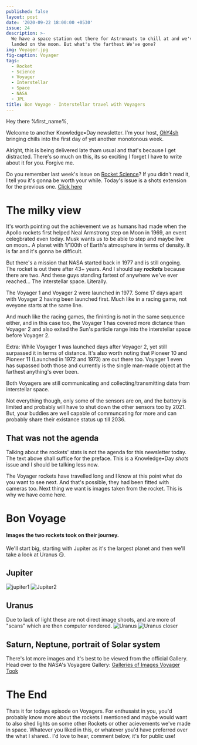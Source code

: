 ```yaml
---
published: false
layout: post
date: '2020-09-22 18:00:00 +0530'
issue: 24
description: >-
  We have a space station out there for Astronauts to chill at and we've also
  landed on the moon. But what's the farthest We've gone?
img: Voyager.jpg
fig-caption: Voyager
tags:
  - Rocket
  - Science
  - Voyager
  - Interstellar
  - Space
  - NASA
  - JPL
title: Bon Voyage - Interstellar travel with Voyagers
---
```

Hey there %first_name%,

Welcome to another Knowledge•Day newsletter. I'm your host, [OhY4sh](https://twitter.com/Ohy4sh) bringing chills into the first day of yet another monotonous week.

Alright, this is being delivered late tham usual and that's because I get distracted. There's so much on this, its so exciting I forget I have to write about it for you. Forgive me.

Do you remember last week's issue on [Rocket Science](https://ohyash.github.io/KnowledgeDay/easy-rocket-science/)? If you didn't read it, I tell you it's gonna be worth your while. Today's issue is a shots extension for the previous one. [Click here](https://ohyash.github.io/KnowledgeDay/easy-rocket-science/)

# The milky view
It's worth pointing out the achievement we as humans had made when the Apollo rockets first helped Neal Armstrong step on Moon in 1969, an event celegbrated even today.
Musk wants us to be able to step and maybe live on moon.. A planet with 1/100th of Earth's atmosphere in terms of density. It is far and it's gonna be difficult.

But there's a mission that NASA started back in 1977 and is still ongoing. The rocket is out there after 43+ years. And I should say ***rockets*** because there are two. And these guys standing fartest of anywhere we've ever reached... The interstellar space. Literally.

The Voyager 1 and Voyager 2 were launched in 1977. Some 17 days apart with Voyager 2 having been launched first. Much like in a racing game, not eveyone starts at the same line.

And much like the racing games, the fininting is not in the same sequence either, and in this case too, the Voyager 1 has covered more dictance than Voyager 2 and also exited the Sun's particle range into the interstellar space before Voyager 2.

Extra: While Voyager 1 was launched days after Voyager 2, yet still surpassed it in terms of distance. It's also worth noting that Pioneer 10 and Pioneer 11 (Launched in 1972 and 1973) are out there too. Voyager 1 even has supassed both those and currently is the single man-made object at the farthest anything's ever been.

Both Voyagers are still communicating and collecting/transmitting data from interstellar space.

Not everything though, only some of the sensors are on, and the battery is limited and probably will have to shut down the other sensors too by 2021. But, your buddies are well capable of communcating for more and can probably share their existance status up till 2036.

## That was not the agenda
Talking about the rockets' stats is not the agenda for this newsletter today. The text above shall suffice for the preface. This is a Knowledge•Day *shots* issue and I should be talking less now.

The Voyager rockets have travelled long and I know at this point what do you want to see next. And that's possible, they had been fitted with cameras too. Next thing we want is images taken from the rocket. This is why we have come here.

# Bon Voyage
#### Images the two rockets took on their journey.

We'll start big, starting with Jupiter as it's the largest planet and then we'll take a look at Uranus 😏.

## Jupiter
![jupiter1](https://voyager.jpl.nasa.gov/assets/images/galleries/images-voyager-took/jupiter/redspotx.gif)
![Jupiter2](https://voyager.jpl.nasa.gov/assets/images/galleries/images-voyager-took/jupiter/jupiter.gif)

## Uranus
Due to lack of light these are not direct image shoots, and are more of "scans" which are then computer rendered.
![Uranus](https://voyager.jpl.nasa.gov/assets/images/galleries/images-voyager-took/uranus/1bg.jpg)
![Uranus closer](https://voyager.jpl.nasa.gov/assets/images/galleries/images-voyager-took/uranus/16bg.jpg)

## Saturn, Neptune, portrait of Solar system
There's lot more images and it's best to be viewed from the official Gallery. Head over to the NASA's Voyagere Gallery: [Galleries of Images Voyager Took](https://voyager.jpl.nasa.gov/galleries/images-voyager-took/)

# The End
Thats it for todays episode on Voyagers. For enthusaist in you, you'd probably know more about the rockets I mentioned and maybe would want to also shed lights on some other Rockets or other acievements we've made in space. Whatever you liked in this, or whatever you'd have preferred over the what I shared.. I'd love to hear, comment below, it's for public use!